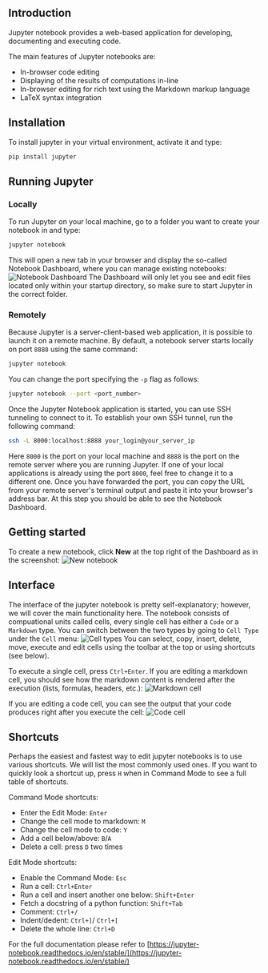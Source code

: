 ## Introduction

Jupyter notebook provides a web-based application for developing, documenting and executing code.

The main features of Jupyter notebooks are:
- In-browser code editing
- Displaying of the results of computations in-line
- In-browser editing for rich text using the Markdown markup language
- LaTeX syntax integration

## Installation
To install jupyter in your virtual environment, activate it and type:
```sh
pip install jupyter
```

## Running Jupyter

### Locally
To run Jupyter on your local machine, go to a folder you want to create your notebook in and type:
```sh
jupyter notebook
```
This will open a new tab in your browser and display the so-called Notebook Dashboard, where you can manage existing notebooks:
![Notebook Dashboard](https://github.com/text-machine-lab/uml_nlp_class_2019/blob/master/screenshots/dashboard.png "Notebook Dashboard")
The Dashboard will only let you see and edit files located only within your startup directory, so make sure to start Jupyter in the correct folder.

### Remotely
Because Jupyter is a server-client-based web application, it is possible to launch it on a remote machine. 
By default, a notebook server starts locally on port `8888` using the same command:
```sh
jupyter notebook
```
You can change the port specifying the `-p` flag as follows:
```sh
jupyter notebook --port <port_number>
```
Once the Jupyter Notebook application is started, you can use SSH tunneling to connect to it.
To establish your own SSH tunnel, run the following command:
```sh
ssh -L 8000:localhost:8888 your_login@your_server_ip
```
Here `8000` is the port on your local machine and `8888` is the port on the remote server where you are running Jupyter.
If one of your local applications is already using the port `8000`, feel free to change it to a different one. 
Once you have forwarded the port, you can copy the URL from your remote server's terminal output and paste it into your browser's address bar.
At this step you should be able to see the Notebook Dashboard.

## Getting started
To create a new notebook, click __New__ at the top right of the Dashboard as in the screenshot:
![New notebook](https://github.com/text-machine-lab/uml_nlp_class_2019/blob/master/screenshots/new_notebook.png "New notebook")

## Interface
The interface of the jupyter notebook is pretty self-explanatory; however, we will cover the main functionality here.
The notebook consists of compuational units called cells, every single cell has either a `Code` or a `Markdown` type. You can switch between the two types by going to `Cell Type` under the `Cell` menu:
![Cell types](https://github.com/text-machine-lab/uml_nlp_class_2019/blob/master/screenshots/cell_types.png "Cell types")
You can select, copy, insert, delete, move, execute and edit cells using the toolbar at the top or using shortcuts (see below).

To execute a single cell, press `Ctrl+Enter`. 
If you are editing a markdown cell, you should see how the markdown content is rendered after the execution (lists, formulas, headers, etc.):
![Markdown cell](https://github.com/text-machine-lab/uml_nlp_class_2019/blob/master/screenshots/markdown_cell.png "Markdown cell execution")

If you are editing a code cell, you can see the output that your code produces right after you execute the cell:
![Code cell](https://github.com/text-machine-lab/uml_nlp_class_2019/blob/master/screenshots/code_cell.png "Code cell execution")

## Shortcuts
Perhaps the easiest and fastest way to edit jupyter notebooks is to use various shortcuts. 
We will list the most commonly used ones. If you want to quickly look a shortcut up, press `H` when in Command Mode to see a full table of shortcuts.

Command Mode shortcuts:
- Enter the Edit Mode: `Enter`
- Change the cell mode to markdown: `M`
- Change the cell mode to code: `Y`
- Add a cell below/above: `B`/`A`
- Delete a cell: press `D` two times

Edit Mode shortcuts:
- Enable the Command Mode: `Esc`
- Run a cell: `Ctrl+Enter`
- Run a cell and insert another one below: `Shift+Enter`
- Fetch a docstring of a python function: `Shift+Tab`
- Comment: `Ctrl+/`
- Indent/dedent: `Ctrl+]`/ `Ctrl+[`
- Delete the whole line: `Ctrl+D`

For the full documentation please refer to [https://jupyter-notebook.readthedocs.io/en/stable/](https://jupyter-notebook.readthedocs.io/en/stable/)
